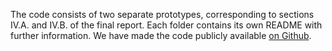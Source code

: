 The code consists of two separate prototypes, corresponding to sections IV.A. and IV.B. of the final report.
Each folder contains its own README with further information.
We have made the code publicly available [on Github](https://github.com/explainable-reasoning).
